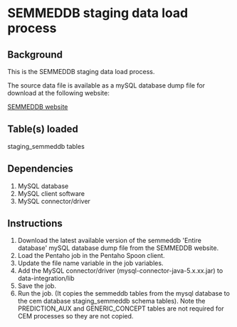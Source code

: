 SEMMEDDB staging data load process
==================================

Background
----------
This is the SEMMEDDB staging data load process.

The source data file is available as a mySQL database dump file for download at the following website:

[SEMMEDDB website](https://ii.nlm.nih.gov/SemRep_SemMedDB_SKR/SemMedDB/SemMedDB_download.shtml)

Table(s) loaded
---------------
staging_semmeddb tables

Dependencies
------------

1. MySQL database
2. MySQL client software 
3. MySQL connector/driver

Instructions
------------

1. Download the latest available version of the semmeddb 'Entire database' mySQL database dump file from the SEMMEDDB
   website.
2. Load the Pentaho job in the Pentaho Spoon client.
3. Update the file name variable in the job variables.
4. Add the MySQL connector/driver (mysql-connector-java-5.x.xx.jar) to data-integration/lib
5. Save the job.
6. Run the job. (It copies the semmeddb tables from the mysql database to the cem database staging_semmeddb schema
   tables). Note the PREDICTION_AUX and GENERIC_CONCEPT tables are not required for CEM processes so they are not
   copied.





